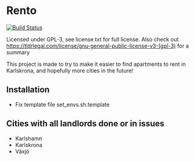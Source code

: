 # Rento
[![Build Status](https://travis-ci.org/hansson/rento.png?branch=master)](https://travis-ci.org/hansson/rento)

Licensed under GPL-3, see license.txt for full license. Also check out https://tldrlegal.com/license/gnu-general-public-license-v3-(gpl-3) for a summary

This project is made to try to make it easier to find apartments to rent in Karlskrona, and hopefully
more cities in the future!

## Installation
* Fix template file set_envs.sh.template


## Cities with all landlords done or in issues
* Karlshamn
* Karlskrona
* Växjö
